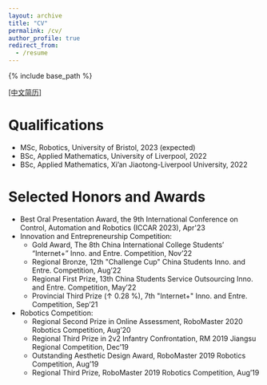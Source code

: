 ```yaml
---
layout: archive
title: "CV"
permalink: /cv/
author_profile: true
redirect_from:
  - /resume
---
```


{% include base_path %}

[[中文简历]]([https://robodd.github.io/site/404](https://robodd.github.io/site/cv-cn/))

Qualifications
======
* MSc, Robotics, University of Bristol, 2023 (expected)
* BSc, Applied Mathematics, University of Liverpool, 2022
* BSc, Applied Mathematics, Xi’an Jiaotong-Liverpool University, 2022

<!-- <table width="100%" align="center" border="0" cellspacing="0" cellpadding="20">
      <tr>
        <td width="30%" valign="middle">
          <a href=""><img src="https://www.datocms-assets.com/7860/1648651835-logo-colour.jpeg?auto=compress&dpr=2&fm=webp&h=50&w=180" width="100"></a>
        </td>
        <td width="30%" valign="middle">
          <a href=""><img src="/site/images/XJTLU_logo.png" width="100"></a>
        </td>
        <td width="30%" valign="middle">
          <a href=""><img src="https://www.xjtlu.edu.cn/wp-content/uploads/2022/09/2.png" width="100"></a>
        </td>     
      </tr>
</table> -->

<!-- 
Work experience
======
* Summer 2015: Research Assistant
  * Github University
  * Duties included: Tagging issues
  * Supervisor: Professor Git

* Fall 2015: Research Assistant
  * Github University
  * Duties included: Merging pull requests
  * Supervisor: Professor Hub -->
  
<!-- Skills
======
* Skill 1
* Skill 2
  * Sub-skill 2.1
  * Sub-skill 2.2
  * Sub-skill 2.3
* Skill 3 -->


Selected Honors and Awards
======
* Best Oral Presentation Award, the 9th International Conference on Control, Automation and Robotics (ICCAR 2023), Apr'23
* Innovation and Entrepreneurship Competition:
  * Gold Award, The 8th China International College Students’ “Internet+” Inno. and Entre. Competition, Nov’22
  * Regional Bronze, 12th "Challenge Cup" China Students Inno. and Entre. Competition, Aug’22
  * Regional First Prize, 13th China Students Service Outsourcing Inno. and Entre. Competition, May’22
  * Provincial Third Prize (↑ 0.28 %), 7th "Internet+" Inno. and Entre. Competition, Sep’21
* Robotics Competition:
  * Regional Second Prize in Online Assessment, RoboMaster 2020 Robotics Competition, Aug’20
  * Regional Third Prize in 2v2 Infantry Confrontation, RM 2019 Jiangsu Regional Competition, Dec’19
  * Outstanding Aesthetic Design Award, RoboMaster 2019 Robotics Competition, Aug’19
  * Regional Third Prize, RoboMaster 2019 Robotics Competition, Aug’19
